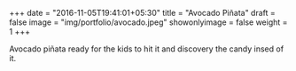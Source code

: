 +++
date = "2016-11-05T19:41:01+05:30"
title = "Avocado Piñata"
draft = false
image = "img/portfolio/avocado.jpeg"
showonlyimage = false
weight = 1
+++

Avocado piñata ready for the kids to hit it and discovery the candy insed of it.
